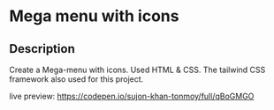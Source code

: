 # Mega menu with icons

## Description

Create a Mega-menu with icons. Used HTML & CSS.
The tailwind CSS framework also used for this project.

live preview: https://codepen.io/sujon-khan-tonmoy/full/qBoGMGO
